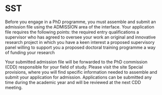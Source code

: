 # SST
Before you engage in a PhD programme, you must assemble and submit an admission file using the ADMISSION area of the interface. Your application file requires the following points: 
the required entry qualifications
a supervisor who has agreed to oversee your work
an original and innovative research project in which you have a keen interest
a proposed supervisory panel willing to support you
a proposed doctoral training programme
a way of funding your research

Your submitted admission file will be forwarded to the PhD commission (CDD) responsible for your field of study. 
Please visit the site Special provisions, where you will find specific information needed to assemble and submit your application for admission. 
Applications can be submitted any time during the academic year and will be reviewed at the next CDD meeting. 
